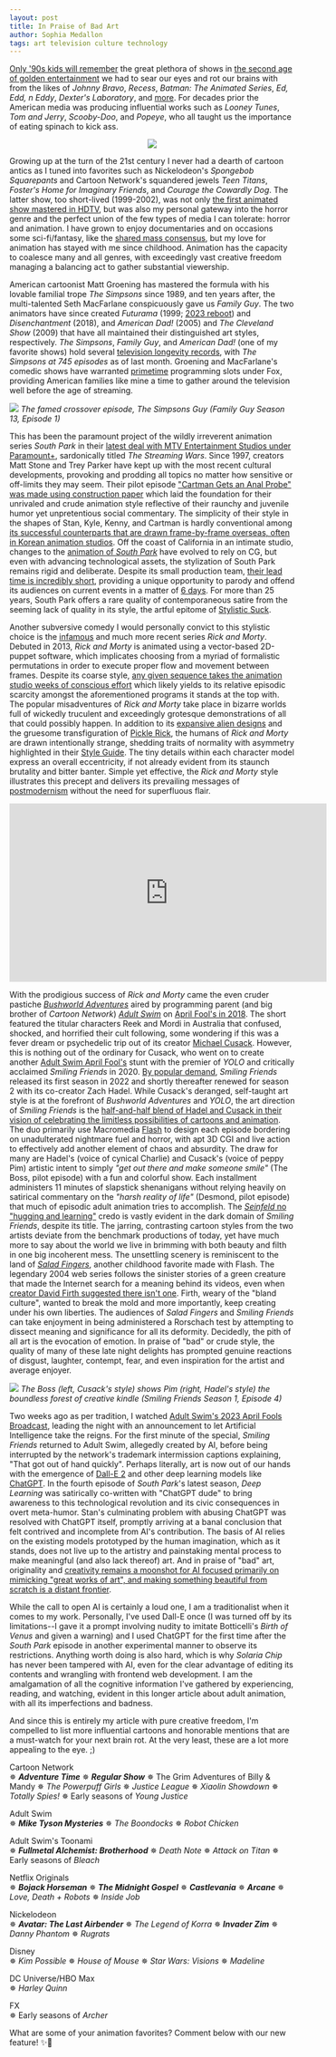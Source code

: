 ```yaml
---
layout: post
title: In Praise of Bad Art
author: Sophia Medallon
tags: art television culture technology
---
```


[Only '90s kids will remember](https://knowyourmeme.com/memes/only-90s-kids--2) the great plethora of shows in [the second age of golden entertainment](https://www.cnn.com/2013/05/06/showbiz/golden-age-of-tv/index.html) we had to sear our eyes and rot our brains with from the likes of *Johnny Bravo*, *Recess*, *Batman: The Animated Series*, *Ed, Edd, n Eddy*, *Dexter's Laboratory*, and [more](http://90snation.com/top-10-cartoons-90s/). For decades prior the American media was producing influential works such as *Looney Tunes*, *Tom and Jerry*, *Scooby-Doo*, and *Popeye*, who all taught us the importance of eating spinach to kick ass.

<div style="text-align: center;"><img src='/images/1701d8zr1te91.png'></div>

Growing up at the turn of the 21st century I never had a dearth of cartoon antics as I tuned into favorites such as Nickelodeon's *Spongebob Squarepants* and Cartoon Network's squandered jewels *Teen Titans*, *Foster's Home for Imaginary Friends*, and *Courage the Cowardly Dog*. The latter show, too short-lived (1999-2002), was not only [the first animated show mastered in HDTV](https://www.awn.com/mag/issue4.10/4.10pages/cohenmilestones6.php3), but was also my personal gateway into the horror genre and the perfect union of the few types of media I can tolerate: horror and animation. I have grown to enjoy documentaries and on occasions some sci-fi/fantasy, like the [shared mass consensus](https://www.imdb.com/chart/toptv/), but my love for animation has stayed with me since childhood. Animation has the capacity to coalesce many and all genres, with exceedingly vast creative freedom managing a balancing act to gather substantial viewership.

American cartoonist Matt Groening has mastered the formula with his lovable familial trope *The Simpsons* since 1989, and ten years after, the multi-talented Seth MacFarlane conspicuously gave us *Family Guy*. The two animators have since created *Futurama* (1999; [2023 reboot](https://whatsondisneyplus.com/futurama-revival-coming-to-hulu-disney-this-summer/)) and *Disenchantment* (2018), and *American Dad!* (2005) and *The Cleveland Show* (2009) that have all maintained their distinguished art styles, respectively. *The Simpsons*, *Family Guy*, and *American Dad!* (one of my favorite shows) hold several [television longevity records](https://entertainment.howstuffworks.com/10-longest-running-tv-shows.htm), with *The Simpsons at 745 episodes* as of last month. Groening and MacFarlane's comedic shows have warranted [primetime](https://www.nielsen.com/insights/2011/what-time-is-really-primetime/) programming slots under Fox, providing American families like mine a time to gather around the television well before the age of streaming. 

<img src='/images/simpsonsguy.jpg'>
<i>The famed crossover episode, The Simpsons Guy (Family Guy Season 13, Episode 1)</i>
<br> 

This has been the paramount project of the wildly irreverent animation series *South Park* in their [latest deal with MTV Entertainment Studios under Paramount+](https://southpark.cc.com/news/ivrtcw/mtv-entertainment-studios-inks-new-and-expansive-deal-with-creators-trey-parker-and-matt-stone-through-2027), sardonically titled *The Streaming Wars*. Since 1997, creators Matt Stone and Trey Parker have kept up with the most recent cultural developments, provoking and prodding all topics no matter how sensitive or off-limits they may seem. Their pilot episode ["Cartman Gets an Anal Probe" was made using construction paper](https://southpark.cc.com/news/712d55/faq-do-you-still-use-construction-paper-to-animate-the-show) which laid the foundation for their unrivaled and crude animation style reflective of their raunchy and juvenile humor yet unpretentious social commentary. The simplicity of their style in the shapes of Stan, Kyle, Kenny, and Cartman is hardly conventional among [its successful counterparts that are drawn frame-by-frame overseas, often in Korean animation studios](https://entertainment.howstuffworks.com/tv-animation.htm). Off the coast of California in an intimate studio, changes to the [animation of *South Park*](https://southpark.cc.com/news/78zs1w/fan-question-do-you-hand-draw-every-scene#:~:text=Fun%20side%20note%2C%20the%20very,industry%20standard%203D%20animation%20program) have evolved to rely on CG, but even with advancing technological assets, the stylization of South Park remains rigid and deliberate. Despite its small production team, [their lead time is incredibly short](https://tvtropes.org/pmwiki/pmwiki.php/WesternAnimation/SouthPark), providing a unique opportunity to parody and offend its audiences on current events in a matter of [6 days](https://www.hbomax.com/feature/urn:hbo:feature:GXw9mjQqoK8PDwgEAAAfm). For more than 25 years, South Park offers a rare quality of contemporaneous satire from the seeming lack of quality in its style, the artful epitome of [Stylistic Suck](https://allthetropes.org/wiki/Stylistic_Suck#Western_Animation). 

Another subversive comedy I would personally convict to this stylistic choice is the [infamous](https://www.bbc.com/news/entertainment-arts-64396728) and much more recent series *Rick and Morty*. Debuted in 2013, *Rick and Morty* is animated using a vector-based 2D-puppet software, which implicates choosing from a myriad of formalistic permutations in order to execute proper flow and movement between frames. Despite its coarse style, [any given sequence takes the animation studio weeks of conscious effort](https://www.vulture.com/2019/12/rick-and-morty-animation-challenge-bardel-entertainment.html) which likely yields to its relative episodic scarcity amongst the aforementioned programs it stands at the top with. The popular misadventures of *Rick and Morty* take place in bizarre worlds full of wickedly truculent and exceedingly grotesque demonstrations of all that could possibly happen. In addition to its [expansive alien designs](http://jamesmcdermott2011.blogspot.com) and the gruesome transfiguration of [Pickle Rick](https://www.adultswim.com/videos/rick-and-morty/its-pickle-rick), the humans of *Rick and Morty* are drawn intentionally strange, shedding traits of normality with asymmetry highlighted in their [Style Guide](https://www.youtube.com/watch?v=8c4hAsobciA). The tiny details within each character model express an overall eccentricity, if not already evident from its staunch brutality and bitter banter. Simple yet effective, the *Rick and Morty* style illustrates this precept and delivers its prevailing messages of [postmodernism](https://www.newyorker.com/culture/cultural-comment/rick-and-morty-is-just-the-show-we-need-for-the-american-apocalypse) without the need for superfluous flair. 

<center><iframe width="560" height="315" src="https://www.youtube.com/embed/xvdaD8rHMu4" title="YouTube video player" frameborder="0" allow="accelerometer; autoplay; clipboard-write; encrypted-media; gyroscope; picture-in-picture; web-share" allowfullscreen></iframe></center>

With the prodigious success of *Rick and Morty* came the even cruder pastiche [*Bushworld Adventures*](https://www.adultswim.com/videos/specials/bushworld-adventures) aired by programming parent (and big brother of *Cartoon Network*) [*Adult Swim*](https://www.adultswim.com) on [April Fool's in 2018](https://twitter.com/RickandMorty/status/980642268464930817). The short featured the titular characters Reek and Mordi in Australia that confused, shocked, and horrified their cult following, some wondering if this was a fever dream or psychedelic trip out of its creator [Michael Cusack](https://www.youtube.com/user/aekime/featured). However, this is nothing out of the ordinary for Cusack, who went on to create another [Adult Swim April Fool's](https://tvtropes.org/pmwiki/pmwiki.php/AprilFoolsDay/AdultSwim) stunt with the premier of *YOLO* and critically acclaimed *Smiling Friends* in 2020. [By popular demand](https://twitter.com/adultswim/status/1246189281795870720), *Smiling Friends* released its first season in 2022 and shortly thereafter renewed for season 2 with its co-creator Zach Hadel. While Cusack's deranged, self-taught art style is at the forefront of *Bushworld Adventures* and *YOLO*, the art direction of *Smiling Friends* is the [half-and-half blend of Hadel and Cusack in their vision of celebrating the limitless possibilities of cartoons and animation](https://www.animationmagazine.net/2022/01/michael-cusack-and-zach-hadel-discuss-making-smiling-friends-their-new-adult-swim-show/). The duo primarily use Macromedia [Flash](https://www.adobe.com/in/products/animate.html) to design each episode bordering on unadulterated nightmare fuel and horror, with apt 3D CGI and live action to effectively add another element of chaos and absurdity. The draw for many are Hadel's (voice of cynical Charlie) and Cusack's (voice of peppy Pim) artistic intent to simply *"get out there and make someone smile"* (The Boss, pilot episode) with a fun and colorful show. Each installment administers 11 minutes of slapstick shenanigans without relying heavily on satirical commentary on the *"harsh reality of life"* (Desmond, pilot episode) that much of episodic adult animation tries to accomplish. The [*Seinfeld* no "hugging and learning"](https://www.baltimoresun.com/news/bs-xpm-1998-05-03-1998123008-story.html) credo is vastly evident in the dark domain of *Smiling Friends*, despite its title. The jarring, contrasting cartoon styles from the two artists deviate from the benchmark productions of today, yet have much more to say about the world we live in brimming with both beauty and filth in one big incoherent mess. The unsettling scenery is reminiscent to the land of [*Salad Fingers*](https://www.fat-pie.com/salad.htm), another childhood favorite made with Flash. The legendary 2004 web series follows the sinister stories of a green creature that made the Internet search for a meaning behind its videos, even when [creator David Firth suggested there isn't one](https://www.reddit.com/r/IAmA/comments/h3700/i_am_david_firth_creator_of_salad_fingers_ama/). Firth, weary of the "bland culture", wanted to break the mold and more importantly, keep creating under his own liberties. The audiences of *Salad Fingers* and *Smiling Friends* can take enjoyment in being administered a Rorschach test by attempting to dissect meaning and significance for all its deformity. Decidedly, the pith of all art is the evocation of emotion. In praise of "bad" or crude style, the quality of many of these late night delights has prompted genuine reactions of disgust, laughter, contempt, fear, and even inspiration for the artist and average enjoyer. 

<img src='/images/1056238-smilingfriends3.jpg'>
<i>The Boss (left, Cusack's style) shows Pim (right, Hadel's style) the boundless forest of creative kindle (Smiling Friends Season 1, Episode 4)</i>
<br> 

Two weeks ago as per tradition, I watched [Adult Swim's 2023 April Fools Broadcast](https://www.youtube.com/watch?v=NXl99f9r9eo), leading the night with an announcement to let Artificial Intelligence take the reigns. For the first minute of the special, *Smiling Friends* returned to Adult Swim, allegedly created by AI, before being interrupted by the network's trademark intermission captions explaining, "That got out of hand quickly". Perhaps literally, art is now out of our hands with the emergence of [Dall-E 2](https://openai.com/product/dall-e-2) and other deep learning models like [ChatGPT](https://openai.com/blog/chatgpt). In the fourth episode of *South Park*'s latest season, *Deep Learning* was satirically co-written with "ChatGPT dude" to bring awareness to this technological revolution and its civic consequences in overt meta-humor. Stan's culminating problem with abusing ChatGPT was resolved with ChatGPT itself, promptly arriving at a banal conclusion that felt contrived and incomplete from AI's contribution. The basis of AI relies on the existing models prototyped by the human imagination, which as it stands, does not live up to the artistry and painstaking mental process to make meaningful (and also lack thereof) art. And in praise of "bad" art, originality and [creativity remains a moonshot for AI focused primarily on mimicking "great works of art", and making something beautiful from scratch is a distant frontier](https://www.ibm.com/watson/advantage-reports/future-of-artificial-intelligence/ai-creativity.html).

While the call to open AI is certainly a loud one, I am a traditionalist when it comes to my work. Personally, I've used Dall-E once (I was turned off by its limitations--I gave it a prompt involving nudity to imitate Botticelli's *Birth of Venus* and given a warning) and I used ChatGPT for the first time after the *South Park* episode in another experimental manner to observe its restrictions. Anything worth doing is also hard, which is why *Solaria Chip* has never been tampered with AI, even for the clear advantage of editing its contents and wrangling with frontend web development. I am the amalgamation of all the cognitive information I've gathered by experiencing, reading, and watching, evident in this longer article about adult animation, with all its imperfections and badness.

And since this is entirely my article with pure creative freedom, I'm compelled to list more influential cartoons and honorable mentions that are a must-watch for your next brain rot. At the very least, these are a lot more appealing to the eye. ;)

Cartoon Network \
✵ ***Adventure Time***
✵ ***Regular Show***
✵ The Grim Adventures of Billy & Mandy
✵ *The Powerpuff Girls*
✵ *Justice League*
✵ *Xiaolin Showdown*
✵ *Totally Spies!*
✵ Early seasons of *Young Justice*

Adult Swim \
✵ ***Mike Tyson Mysteries***
✵ *The Boondocks*
✵ *Robot Chicken*

Adult Swim's Toonami \
✵ ***Fullmetal Alchemist: Brotherhood***
✵ *Death Note*
✵ *Attack on Titan*
✵ Early seasons of *Bleach*

Netflix Originals \
✵ ***Bojack Horseman***
✵ ***The Midnight Gospel***
✵ ***Castlevania***
✵ ***Arcane***
✵ *Love, Death + Robots*
✵ *Inside Job*

Nickelodeon \
✵ ***Avatar: The Last Airbender***
✵ *The Legend of Korra*
✵ ***Invader Zim***
✵ *Danny Phantom*
✵ *Rugrats*

Disney \
✵ *Kim Possible*
✵ *House of Mouse*
✵ *Star Wars: Visions*
✵ *Madeline*

DC Universe/HBO Max \
✵ *Harley Quinn*

FX \
✵ Early seasons of *Archer*

What are some of your animation favorites? Comment below with our new feature! ✨💬
